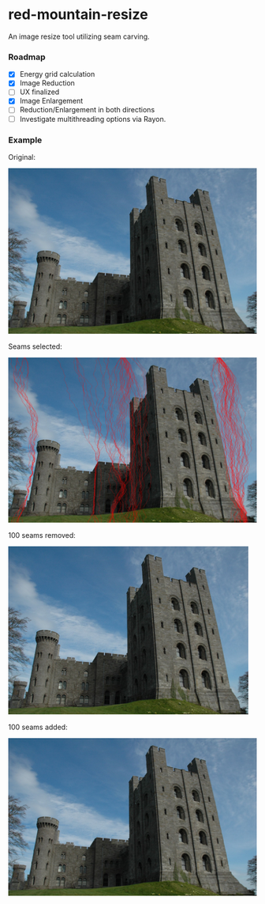 # red-mountain-resize
An image resize tool utilizing seam carving.

### Roadmap
- [x] Energy grid calculation
- [x] Image Reduction
- [ ] UX finalized
- [x] Image Enlargement
- [ ] Reduction/Enlargement in both directions
- [ ] Investigate multithreading options via Rayon.

### Example

Original:

<img src="images/castle.jpg" width="512">

Seams selected:

<img src="images/debug.png" width="512">

100 seams removed:

<img src="images/shrink.jpg" width="487">

100 seams added:

<img src="images/grow.jpg" width="537">

